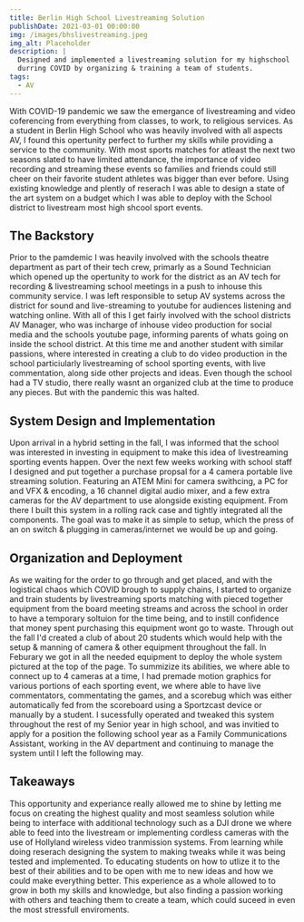 ```yaml
---
title: Berlin High School Livestreaming Solution
publishDate: 2021-03-01 00:00:00
img: /images/bhslivestreaming.jpeg
img_alt: Placeholder
description: |
  Designed and implemented a livestreaming solution for my highschool
  durring COVID by organizing & training a team of students.
tags:
  - AV
---
```


With COVID-19 pandemic we saw the emergance of livestreaming and video coferencing from everything from classes, to work, to religious services. As a student in Berlin High School who was heavily involved with all aspects AV, I found this opertunity perfect to further my skills while providing a service to the community. With most sports matches for atleast the next two seasons slated to have limited attendance, the importance of video recording and streaming these events so families and friends could still cheer on their favorite student athletes was bigger than ever before. Using existing knowledge and plently of reserach I was able to design a state of the art system on a budget which I was able to deploy with the School district to livestream most high shcool sport events.

## The Backstory
Prior to the pamdemic I was heavily involved with the schools theatre department as part of their tech crew, primarly as a Sound Technician which opened up the opertunity to work for the district as an AV tech for recording & livestreaming school meetings in a push to inhouse this community service. I was left responsible to setup AV systems across the district for sound and live-streaming to youtube for audiences listening and watching online. With all of this I get fairly involved with the school districts AV Manager, who was incharge of inhouse video production for social media and the schools youtube page, informing parents of whats going on inside the school district. At this time me and another student with similar passions, where interested in creating a club to do video production in the school particiularly livestreaming of school sporting events, with live commentation, along side other projects and ideas. Even though the school had a TV studio, there really wasnt an organized club at the time to produce any pieces. But with the pandemic this was halted.

## System Design and Implementation
Upon arrival in a hybrid setting in the fall, I was informed that the school was interested in investing in equipment to make this idea of livestreaming sporting events happen. Over the next few weeks working with school staff I designed and put together a purchase propsal for a 4 camera portable live streaming solution. Featuring an ATEM Mini for camera swithcing, a PC for and VFX & encoding, a 16 channel digital audio mixer, and a few extra cameras for the AV department to use alongside existing equipment. From there I built this system in a rolling rack case and tightly integrated all the components. The goal was to make it as simple to setup, which the press of an on switch & plugging in cameras/internet we would be up and going.

## Organization and Deployment
As we waiting for the order to go through and get placed, and with the logistical chaos which COVID brough to supply chains, I started to organize and train students by livestreaming sports matching with pieced together equipment from the board meeting streams and across the school in order to have a temporary soltuion for the time being, and to instill confidence that money spent purchasing this equipment wont go to waste. Through out the fall I'd created a club of about 20 students which would help with the setup & manning of camera & other equipment throughout the fall. In Feburary we got in all the needed equipment to deploy the whole system pictured at the top of the page. To summizize its abilities, we where able to connect up to 4 cameras at a time, I had premade motion graphics for various portions of each sporting event, we where able to have live commentators, commentating the games, and a scorebug which was either automatically fed from the scoreboard using a Sportzcast device or manually by a student. I sucessfully operated and tweaked this system throughout the rest of my Senior year in high school, and was invitied to apply for a position the following school year as a Family Communications Assistant, working in the AV department and continuing to manage the system until I left the following may. 

## Takeaways
This opportunity and experiance really allowed me to shine by letting me focus on creating the highest quality and most seamless solution while being to interface with additional technology such as a DJI drone we where able to feed into the livestream or implementing cordless cameras with the use of Hollyland wireless video tranmission systems. From learning while doing reserach designing the system to making tweaks while it was being tested and implemented. To educating students on how to utlize it to the best of their abilities and to be open with me to new ideas and how we could make everything better. This experience as a whole allowed to to grow in both my skills and knowledge, but also finding a passion working with others and teaching them to create a team, which could suceed in even the most stressfull enviroments.

